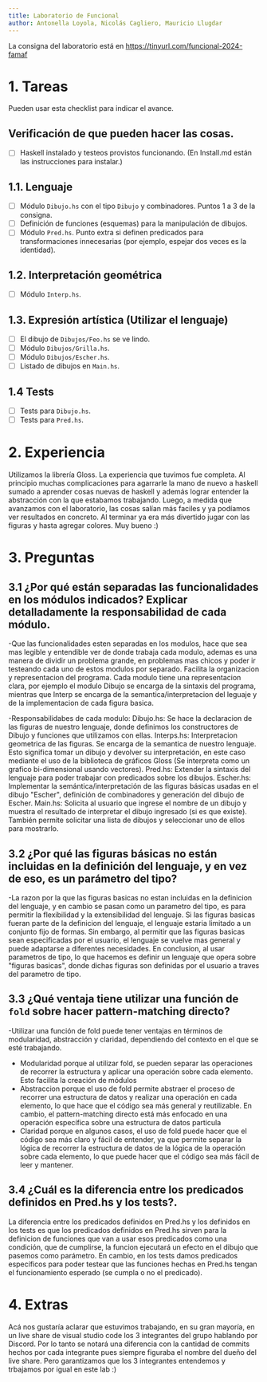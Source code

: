 ```yaml
---
title: Laboratorio de Funcional
author: Antonella Loyola, Nicolás Cagliero, Mauricio Llugdar
---
```

La consigna del laboratorio está en https://tinyurl.com/funcional-2024-famaf

# 1. Tareas
Pueden usar esta checklist para indicar el avance.

## Verificación de que pueden hacer las cosas.
- [ ] Haskell instalado y testeos provistos funcionando. (En Install.md están las instrucciones para instalar.)

## 1.1. Lenguaje
- [ ] Módulo `Dibujo.hs` con el tipo `Dibujo` y combinadores. Puntos 1 a 3 de la consigna.
- [ ] Definición de funciones (esquemas) para la manipulación de dibujos.
- [ ] Módulo `Pred.hs`. Punto extra si definen predicados para transformaciones innecesarias (por ejemplo, espejar dos veces es la identidad).

## 1.2. Interpretación geométrica
- [ ] Módulo `Interp.hs`.

## 1.3. Expresión artística (Utilizar el lenguaje)
- [ ] El dibujo de `Dibujos/Feo.hs` se ve lindo.
- [ ] Módulo `Dibujos/Grilla.hs`.
- [ ] Módulo `Dibujos/Escher.hs`.
- [ ] Listado de dibujos en `Main.hs`.

## 1.4 Tests
- [ ] Tests para `Dibujo.hs`.
- [ ] Tests para `Pred.hs`.

# 2. Experiencia
Utilizamos la librería Gloss. La experiencia que tuvimos fue completa. Al principio muchas complicaciones para agarrarle la mano de nuevo a haskell sumado a aprender cosas nuevas de haskell y además lograr entender la abstracción con la que estabamos trabajando. Luego, a medida que avanzamos con el laboratorio, las cosas salían más faciles y ya podíamos ver resultados en concreto. Al terminar ya era más divertido jugar con las figuras y hasta agregar colores. Muy bueno :)

# 3. Preguntas


## 3.1  ¿Por qué están separadas las funcionalidades en los módulos indicados? Explicar detalladamente la responsabilidad de cada módulo.

-Que las funcionalidades esten separadas en los modulos, hace que sea mas legible y entendible ver de donde trabaja cada modulo, ademas es una manera de dividir un problema grande, en problemas mas chicos y poder ir testeando cada uno de estos modulos por separado. Facilita la organizacion y representacion del programa. 
Cada modulo tiene una representacion clara, por ejemplo el modulo Dibujo se encarga de la sintaxis del programa, mientras que Interp se encarga de la semantica/interpretacion del leguaje y de la implementacion de cada figura basica.

-Responsabilidabes de cada modulo:
Dibujo.hs: Se hace la declaracion de las figuras de nuestro lenguaje, donde definimos los constructores de Dibujo y funciones que       utilizamos con ellas.
Interps.hs: Interpretacion geometrica de las figuras. Se encarga de la semantica de nuestro lenguaje. Esto significa tomar un dibujo y devolver su interpretación, en este caso mediante el uso de la biblioteca de gráficos Gloss (Se interpreta como un grafico bi-dimensional usando vectores).
Pred.hs: Extender la sintaxis del lenguaje para poder trabajar con predicados sobre los dibujos.
Escher.hs: Implementar la semántica/interpretación de las figuras básicas usadas en el dibujo "Escher", definición de combinadores y generación del dibujo de Escher.
Main.hs: Solicita al usuario que ingrese el nombre de un dibujo y muestra el resultado de interpretar el dibujo ingresado (si es que existe). También permite solicitar una lista de dibujos y seleccionar uno de ellos para mostrarlo.


## 3.2  ¿Por qué las figuras básicas no están incluidas en la definición del lenguaje, y en vez de eso, es un parámetro del tipo?

-La razon por la que las figuras basicas no estan incluidas en la definicion del lenguaje, y en cambio se pasan como un parametro del tipo, es para permitir la flexibilidad y la extensibilidad del lenguaje. Si las figuras basicas fueran parte de la definicion del lenguaje, el lenguaje estaria limitado a un conjunto fijo de formas. Sin embargo, al permitir que las figuras basicas sean especificadas por el usuario, el lenguaje se vuelve mas general y puede adaptarse a diferentes necesidades. En conclusion, al usar parametros de tipo, lo que hacemos es definir un lenguaje que opera sobre "figuras basicas", donde dichas figuras son definidas por el usuario a traves del parametro de tipo. 


## 3.3 ¿Qué ventaja tiene utilizar una función de `fold` sobre hacer pattern-matching directo?

-Utilizar una función de fold puede tener ventajas en términos de modularidad, abstracción y claridad, dependiendo del contexto en el que se esté trabajando.
- Modularidad porque al utilizar fold, se pueden separar las operaciones de recorrer la estructura y aplicar una operación sobre cada elemento. Esto facilita la creación de módulos
- Abstraccion porque el uso de fold permite abstraer el proceso de recorrer una estructura de datos y realizar una operación en cada elemento, lo que hace que el código sea más general y reutilizable. En cambio, el pattern-matching directo está más enfocado en una operación específica sobre una estructura de datos particula
- Claridad porque en algunos casos, el uso de fold puede hacer que el código sea más claro y fácil de entender, ya que permite separar la lógica de recorrer la estructura de datos de la lógica de la operación sobre cada elemento, lo que puede hacer que el código sea más fácil de leer y mantener.


## 3.4 ¿Cuál es la diferencia entre los predicados definidos en Pred.hs y los tests?.

La diferencia entre los predicados definidos en Pred.hs y los definidos en los tests es que los predicados definidos en Pred.hs sirven para la definicion de funciones que van a usar esos predicados como una condición, que de cumplirse, la funcion ejecutará un efecto en el dibujo que pasemos como parámetro. En cambio, en los tests damos predicados específicos para poder testear que las funciones hechas en Pred.hs tengan el funcionamiento esperado (se cumpla o no el predicado).

# 4. Extras
Acá nos gustaría aclarar que estuvimos trabajando, en su gran mayoría, en un live share de visual studio code los 3 integrantes del grupo hablando por Discord. Por lo tanto se notará una diferencia con la cantidad de commits hechos por cada integrante pues siempre figuraba el nombre del dueño del live share. Pero garantizamos que los 3 integrantes entendemos y trbajamos por igual en este lab :)
